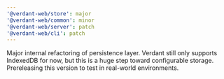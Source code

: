 ```yaml
---
'@verdant-web/store': major
'@verdant-web/common': minor
'@verdant-web/server': patch
'@verdant-web/cli': patch
---
```


Major internal refactoring of persistence layer. Verdant still only supports IndexedDB for now, but this is a huge step toward configurable storage. Prereleasing this version to test in real-world environments.
